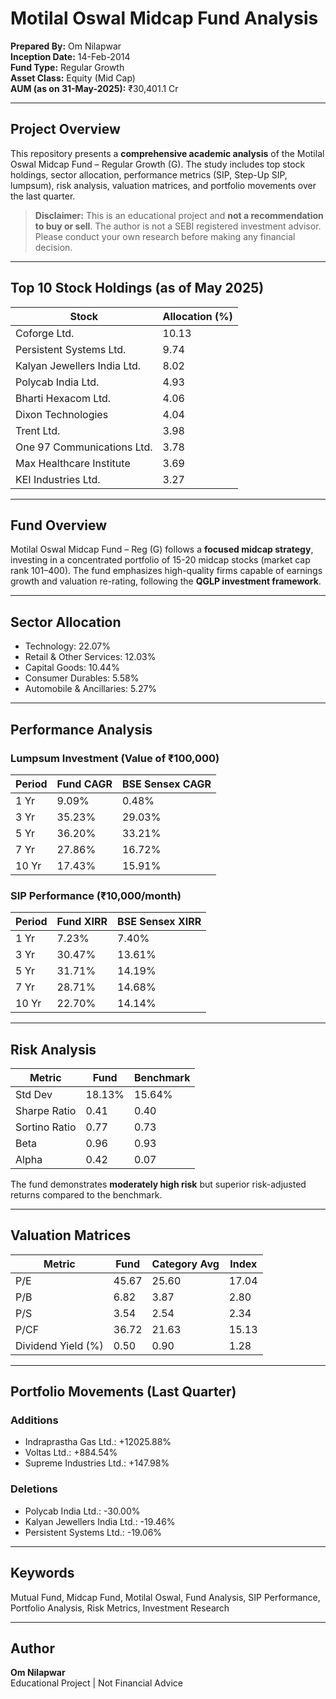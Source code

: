 # Motilal Oswal Midcap Fund Analysis

**Prepared By:** Om Nilapwar  
**Inception Date:** 14-Feb-2014  
**Fund Type:** Regular Growth  
**Asset Class:** Equity (Mid Cap)  
**AUM (as on 31-May-2025):** ₹30,401.1 Cr  

---

## Project Overview
This repository presents a **comprehensive academic analysis** of the Motilal Oswal Midcap Fund – Regular Growth (G). The study includes top stock holdings, sector allocation, performance metrics (SIP, Step-Up SIP, lumpsum), risk analysis, valuation matrices, and portfolio movements over the last quarter.

> **Disclaimer:** This is an educational project and **not a recommendation to buy or sell**. The author is not a SEBI registered investment advisor. Please conduct your own research before making any financial decision.

---

## Top 10 Stock Holdings (as of May 2025)
| Stock | Allocation (%) |
|-------|----------------|
| Coforge Ltd. | 10.13 |
| Persistent Systems Ltd. | 9.74 |
| Kalyan Jewellers India Ltd. | 8.02 |
| Polycab India Ltd. | 4.93 |
| Bharti Hexacom Ltd. | 4.06 |
| Dixon Technologies | 4.04 |
| Trent Ltd. | 3.98 |
| One 97 Communications Ltd. | 3.78 |
| Max Healthcare Institute | 3.69 |
| KEI Industries Ltd. | 3.27 |

---

## Fund Overview
Motilal Oswal Midcap Fund – Reg (G) follows a **focused midcap strategy**, investing in a concentrated portfolio of 15-20 midcap stocks (market cap rank 101–400). The fund emphasizes high-quality firms capable of earnings growth and valuation re-rating, following the **QGLP investment framework**.

---

## Sector Allocation
- Technology: 22.07%  
- Retail & Other Services: 12.03%  
- Capital Goods: 10.44%  
- Consumer Durables: 5.58%  
- Automobile & Ancillaries: 5.27%  

---

## Performance Analysis
### Lumpsum Investment (Value of ₹100,000)
| Period | Fund CAGR | BSE Sensex CAGR |
|--------|-----------|----------------|
| 1 Yr | 9.09% | 0.48% |
| 3 Yr | 35.23% | 29.03% |
| 5 Yr | 36.20% | 33.21% |
| 7 Yr | 27.86% | 16.72% |
| 10 Yr | 17.43% | 15.91% |

### SIP Performance (₹10,000/month)
| Period | Fund XIRR | BSE Sensex XIRR |
|--------|------------|----------------|
| 1 Yr | 7.23% | 7.40% |
| 3 Yr | 30.47% | 13.61% |
| 5 Yr | 31.71% | 14.19% |
| 7 Yr | 28.71% | 14.68% |
| 10 Yr | 22.70% | 14.14% |

---

## Risk Analysis
| Metric | Fund | Benchmark |
|--------|------|-----------|
| Std Dev | 18.13% | 15.64% |
| Sharpe Ratio | 0.41 | 0.40 |
| Sortino Ratio | 0.77 | 0.73 |
| Beta | 0.96 | 0.93 |
| Alpha | 0.42 | 0.07 |

The fund demonstrates **moderately high risk** but superior risk-adjusted returns compared to the benchmark.

---

## Valuation Matrices
| Metric | Fund | Category Avg | Index |
|--------|------|--------------|-------|
| P/E | 45.67 | 25.60 | 17.04 |
| P/B | 6.82 | 3.87 | 2.80 |
| P/S | 3.54 | 2.54 | 2.34 |
| P/CF | 36.72 | 21.63 | 15.13 |
| Dividend Yield (%) | 0.50 | 0.90 | 1.28 |

---

## Portfolio Movements (Last Quarter)
### Additions
- Indraprastha Gas Ltd.: +12025.88%  
- Voltas Ltd.: +884.54%  
- Supreme Industries Ltd.: +147.98%  

### Deletions
- Polycab India Ltd.: -30.00%  
- Kalyan Jewellers India Ltd.: -19.46%  
- Persistent Systems Ltd.: -19.06%  

---

## Keywords
Mutual Fund, Midcap Fund, Motilal Oswal, Fund Analysis, SIP Performance, Portfolio Analysis, Risk Metrics, Investment Research

---

## Author
**Om Nilapwar**  
Educational Project | Not Financial Advice  

